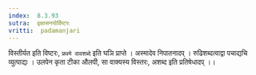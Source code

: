 ```yaml
---
index:  8.3.93
sutra:  वृक्षासनयोर्विष्टरः
vritti:  padamanjari
---
```


विस्तीर्यत इति विष्टरः, `प्रथमे वावशब्दे` इति घञि प्राप्ते । अस्मादेव निपातनादप् । रुढिशब्दत्वाद्वा पचाद्यचि व्युत्पाद्यः । उलपेन कृता टीका औलपी, सा वाक्यस्य विस्तरः, अशब्द इति प्रतिषेधादप् ।।
